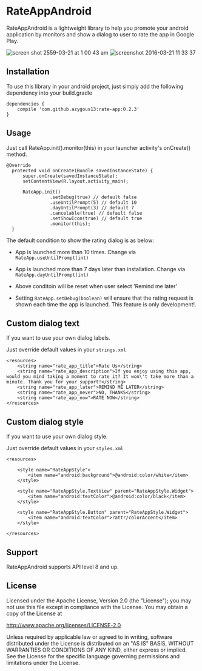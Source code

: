 # RateAppAndroid
RateAppAndroid is a lightweight library to help you promote your android application by monitors and show a dialog to user to rate the app in Google Play.

![screen shot 2559-03-21 at 1 00 43 am](https://cloud.githubusercontent.com/assets/3615979/13905956/1ac0b304-ef00-11e5-912d-9acd928f7eb8.png)
![screenshot 2016-03-21 11 33 37](https://cloud.githubusercontent.com/assets/3615979/13910737/55819d92-ef59-11e5-81e2-e471bdff872c.png)


## Installation
To use this library in your android project, just simply add the following dependency into your build.gradle

```
dependencies {
    compile 'com.github.azygous13:rate-app:0.2.3'
}
```

## Usage
Just call RateApp.init().monitor(this) in your launcher activity's onCreate() method.

```
@Override
  protected void onCreate(Bundle savedInstanceState) {
      super.onCreate(savedInstanceState);
      setContentView(R.layout.activity_main);

      RateApp.init()
                .setDebug(true) // default false
                .useUntilPrompt(5) // default 10
                .dayUntilPrompt(3) // default 7
                .cancelable(true) // default false
                .setShowIcon(true) // default true
                .monitor(this);
  }
```

The default condition to show the rating dialog is as below:

- App is launched more than 10 times. Change via `RateApp.useUntilPrompt(int)`

- App is launched more than 7 days later than installation. Change via `RateApp.dayUntilPrompt(int)`

- Above conditoin will be reset when user select 'Remind me later'

- Setting `RateApp.setDebug(boolean)` will ensure that the rating request is shown each time the app is launched. This feature is only development!.

## Custom dialog text
If you want to use your own dialog labels.

Just override default values in your `strings.xml`

```
<resources>
    <string name="rate_app_title">Rate Us</string>
    <string name="rate_app_description">If you enjoy using this app, would you mind taking a moment to rate it? It won\'t take more than a minute. Thank you for your support!</string>
    <string name="rate_app_later">REMIND ME LATER</string>
    <string name="rate_app_never">NO, THANKS</string>
    <string name="rate_app_now">RATE NOW</string>
</resources>
```

## Custom dialog style
If you want to use your own dialog style.

Just override default values in your `styles.xml`

```
<resources>

    <style name="RateAppStyle">
        <item name="android:background">@android:color/white</item>
    </style>

    <style name="RateAppStyle.TextView" parent="RateAppStyle.Widget">
        <item name="android:textColor">@android:color/black</item>
    </style>

    <style name="RateAppStyle.Button" parent="RateAppStyle.Widget">
        <item name="android:textColor">?attr/colorAccent</item>
    </style>

</resources>
```


## Support
RateAppAndroid supports API level 8 and up.


## License

Licensed under the Apache License, Version 2.0 (the "License"); you may not use this file except in compliance with the License. You may obtain a copy of the License at

http://www.apache.org/licenses/LICENSE-2.0

Unless required by applicable law or agreed to in writing, software distributed under the License is distributed on an "AS IS" BASIS, WITHOUT WARRANTIES OR CONDITIONS OF ANY KIND, either express or implied. See the License for the specific language governing permissions and limitations under the License.
